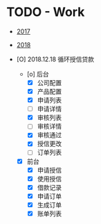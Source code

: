 # TODO - Work

- [2017](work/2017.md)
- [2018](work/2018.md)

- [O] 2018.12.18 循环授信贷款
    - [o] 后台
        - [X] 公司配置
        - [X] 产品配置
        - [X] 申请列表
        - [ ] 申请详情
        - [X] 审核列表
        - [ ] 审核详情
        - [X] 审核通过
        - [X] 授信更改
        - [ ] 订单列表
    - [X] 前台
        - [X] 申请授信
        - [X] 使用授信
        - [X] 借款记录
        - [X] 申请订单
        - [X] 生成订单
        - [X] 账单列表

